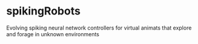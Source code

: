 spikingRobots
=============

Evolving spiking neural network controllers for virtual animats that explore and forage in unknown environments
